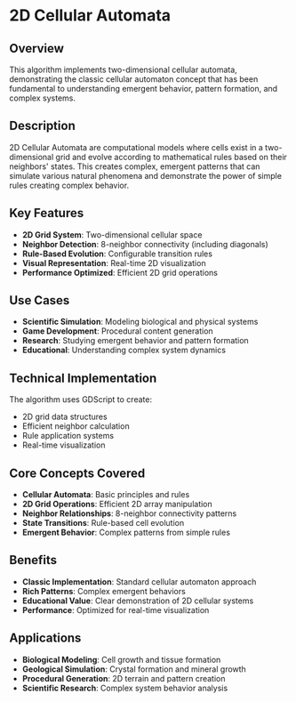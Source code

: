 # 2D Cellular Automata

## Overview
This algorithm implements two-dimensional cellular automata, demonstrating the classic cellular automaton concept that has been fundamental to understanding emergent behavior, pattern formation, and complex systems.

## Description
2D Cellular Automata are computational models where cells exist in a two-dimensional grid and evolve according to mathematical rules based on their neighbors' states. This creates complex, emergent patterns that can simulate various natural phenomena and demonstrate the power of simple rules creating complex behavior.

## Key Features
- **2D Grid System**: Two-dimensional cellular space
- **Neighbor Detection**: 8-neighbor connectivity (including diagonals)
- **Rule-Based Evolution**: Configurable transition rules
- **Visual Representation**: Real-time 2D visualization
- **Performance Optimized**: Efficient 2D grid operations

## Use Cases
- **Scientific Simulation**: Modeling biological and physical systems
- **Game Development**: Procedural content generation
- **Research**: Studying emergent behavior and pattern formation
- **Educational**: Understanding complex system dynamics

## Technical Implementation
The algorithm uses GDScript to create:
- 2D grid data structures
- Efficient neighbor calculation
- Rule application systems
- Real-time visualization

## Core Concepts Covered
- **Cellular Automata**: Basic principles and rules
- **2D Grid Operations**: Efficient 2D array manipulation
- **Neighbor Relationships**: 8-neighbor connectivity patterns
- **State Transitions**: Rule-based cell evolution
- **Emergent Behavior**: Complex patterns from simple rules

## Benefits
- **Classic Implementation**: Standard cellular automaton approach
- **Rich Patterns**: Complex emergent behaviors
- **Educational Value**: Clear demonstration of 2D cellular systems
- **Performance**: Optimized for real-time visualization

## Applications
- **Biological Modeling**: Cell growth and tissue formation
- **Geological Simulation**: Crystal formation and mineral growth
- **Procedural Generation**: 2D terrain and pattern creation
- **Scientific Research**: Complex system behavior analysis
